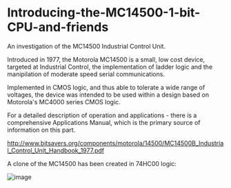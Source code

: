 # Introducing-the-MC14500-1-bit-CPU-and-friends
An investigation of the MC14500 Industrial Control Unit.

Introduced in 1977, the Motorola MC14500 is a small, low cost device, targeted at Industrial Control, the implementation of ladder logic and the manipilation of moderate speed serial communications.

Implemented in CMOS logic, and thus able to tolerate a wide range of voltages, the device was intended to be used within a design based on Motorola's MC4000 series CMOS logic.

For a detailed description of operation and applications - there is a comprehensive Applications Manual, which is the primary source of information on this part.

http://www.bitsavers.org/components/motorola/14500/MC14500B_Industrial_Control_Unit_Handbook_1977.pdf


A clone of the MC14500 has been created in 74HC00 logic:

![image](https://github.com/user-attachments/assets/0645eebd-2410-4d2f-94d9-ee3bcb7af6c0)


